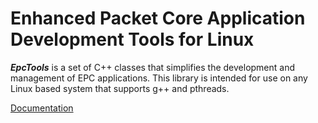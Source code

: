 
# Enhanced Packet Core Application Development Tools for Linux

***EpcTools*** is a set of C++ classes that simplifies the development and management of EPC applications. This library is intended for use on any Linux based system that supports g++ and pthreads.
  
[Documentation](https://brianwaters3.github.io/epctools-1/docs/html/index.html)

